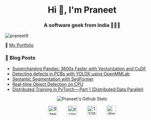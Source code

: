 <!--
### Hi there 👋


**Praneet9/Praneet9** is a ✨ _special_ ✨ repository because its `README.md` (this file) appears on your GitHub profile.

Here are some ideas to get you started:

- 🔭 I’m currently working on ...
- 🌱 I’m currently learning ...
- 👯 I’m looking to collaborate on ...
- 🤔 I’m looking for help with ...
- 💬 Ask me about ...
- 📫 How to reach me: ...
- 😄 Pronouns: ...
- ⚡ Fun fact: ...
Create readme at https://rahuldkjain.github.io/gh-profile-readme-generator/
-->
<h1 align="center">Hi 👋, I'm Praneet</h1>
<h3 align="center">A software geek from India 👨🏽‍💻</h3>

<p align="left"><img src="https://komarev.com/ghpvc/?username=praneet9" alt="praneet9" /></p>

🔗 [My Portfolio](https://praneet.me/)

### 📓 Blog Posts
<!-- BLOG-POST-LIST:START -->
- [Supercharging Pandas: 3600x Faster with Vectorization and CuDF](https://medium.com/analytics-vidhya/supercharging-pandas-3600x-faster-with-vectorization-and-cudf-11147145172f?source=rss-b4b75c391bcc------2)
- [Detecting defects in PCBs with YOLOX using OpenMMLab](https://towardsdatascience.com/detecting-defects-in-pcbs-with-yolox-using-openmmlab-91c1775ac884?source=rss-b4b75c391bcc------2)
- [Semantic Segmentation with SegFormer](https://medium.com/geekculture/semantic-segmentation-with-segformer-2501543d2be4?source=rss-b4b75c391bcc------2)
- [Real-time Object Detection on CPU](https://towardsdatascience.com/real-time-object-detection-on-cpu-9f77d32deeaf?source=rss-b4b75c391bcc------2)
- [Distributed Training in PyTorch — Part 1 &lpar;Distributed Data Parallel&rpar;](https://medium.com/analytics-vidhya/distributed-training-in-pytorch-part-1-distributed-data-parallel-ae5c645e74cb?source=rss-b4b75c391bcc------2)
<!-- BLOG-POST-LIST:END -->

<p align="center"><img align="center" src="https://github-readme-stats-nu-dun-64.vercel.app/api?username=praneet9&show_icons=true&count_private=true&role=OWNER,COLLABORATOR,ORGANIZATION_MEMBER,MEMBER&theme=dark&show=prs_merged,prs_merged_percentage" alt="Praneet's Github Stats" /></p>
<!-- <p align="center"><img align="center" src="https://github-readme-stats.vercel.app/api/top-langs/?username=praneet9&layout=compact&theme=dark" alt="Praneet's most used programming languages" /></p> -->

<p align="center">
<a href="https://twitter.com/9teenarp" target="blank" style="margin:15px"><img align="center" src="https://cdn.jsdelivr.net/npm/simple-icons@3.0.1/icons/twitter.svg" alt="9teenarp" height="30" width="30" /></a>
<a href="https://linkedin.com/in/praneet9" target="blank" style="margin:15px"><img align="center" src="https://cdn.jsdelivr.net/npm/simple-icons@3.0.1/icons/linkedin.svg" alt="praneet9" height="30" width="30" /></a>
<a href="https://stackoverflow.com/users/12252254" target="blank" style="margin:15px"><img align="center" src="https://cdn.jsdelivr.net/npm/simple-icons@3.0.1/icons/stackoverflow.svg" alt="12252254" height="30" width="30" /></a>
<a href="https://medium.com/@praneet9" target="blank" style="margin:15px"><img align="center" src="https://cdn.jsdelivr.net/npm/simple-icons@3.0.1/icons/medium.svg" alt="@praneet9" height="30" width="30" /></a>
</p>
